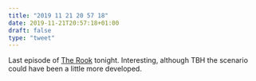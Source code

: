 ```yaml
---
title: "2019 11 21 20 57 18"
date: 2019-11-21T20:57:18+01:00
draft: false
type: "tweet"
---
```

Last episode of [The Rook](https://en.wikipedia.org/wiki/The_Rook_(miniseries)) tonight. Interesting, although TBH the scenario could have been a little more developed.
